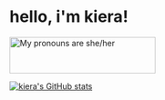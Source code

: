 <h1>hello, i'm kiera!</h1>
<a>
  <img src="https://pronouns.vercel.app/she/her?gradient=colors%20of%20sky" width="256" height="64" alt="My pronouns are she/her">
</a>

[![kiera's GitHub stats](https://github-readme-stats.vercel.app/api?username=kierawr)](https://github.com/anuraghazra/github-readme-stats)

